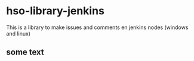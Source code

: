 # hso-library-jenkins
This is a library to make issues and comments en jenkins nodes (windows and linux)

## some text
